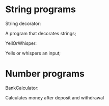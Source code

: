 # String programs

String decorator:

A program that decorates strings;

YellOrWhisper:

Yells or whispers an input;

# Number programs

BankCalculator:

Calculates money after deposit and withdrawal
